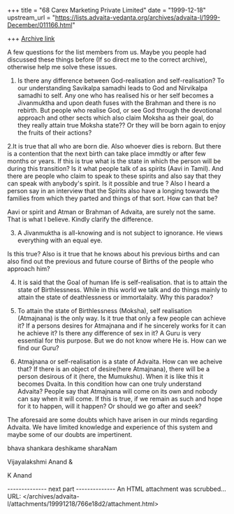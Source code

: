 +++
title = "68 Carex Marketing Private Limited"
date = "1999-12-18"
upstream_url = "https://lists.advaita-vedanta.org/archives/advaita-l/1999-December/011166.html"

+++
[Archive link](https://lists.advaita-vedanta.org/archives/advaita-l/1999-December/011166.html)

A few questions for the list members from us. Maybe you people had discussed these things before (If so direct me to the correct archive), otherwise help me solve these issues.



1. Is there any difference between God-realisation and self-realisation? To our understanding Savikalpa samadhi leads to God and Nirvikalpa samadhi to self. Any one who has realised his or her self becomes a Jivanmuktha and upon death fuses with the Brahman and there is no rebirth. But people who realise God, or see God through the devotional approach and other sects which also claim Moksha as their goal, do they really attain true Moksha state?? Or they will be born again to enjoy the fruits of their actions? 

2.It is true that all who are born die. Also whoever dies is reborn. But there is a contention that the next birth can take place immdtly or after few months or years. If this is true what is the state in which the person will be during this transition? Is it what people talk of as spirits (Aavi in Tamil). And there are people who claim to speak to these spirits and also say that they can speak with anybody's spirit. Is it possible and true ? Also I heard a person say in an interview that the Spirits also have a longing towards the families from which they parted and things of that sort. How can that be? 

Aavi or spirit and Atman or Brahman of Advaita, are surely not the same. That is what I believe. Kindly clarify the difference. 

3. A Jivanmuktha is all-knowing and is not subject to ignorance. He views everything with an equal eye. 

Is this true? Also is it true that he knows about his previous births and can also find out the previous and future course of Births of the people who approach him? 

4. It is said that the Goal of human life is self-realisation. that is to attain the state of Birthlessness. While in this world we talk and do things mainly to attain the state of deathlessness or immortalaity. Why this paradox? 

5. To attain the state of Birthlessness (Moksha), self realisation (Atmajnana) is the only way. Is it true that only a few people can achieve it? If a persons desires for Atmajnana and if he sincerely works for it can he achieve it? Is there any difference of sex in it? A Guru is very essential for this purpose. But we do not know where He is. How can we find our Guru? 

6. Atmajnana or self-realisation is a state of Advaita. How can we acheive that? If there is an object of desire(here Atmajnana), there will be a person desirous of it (here, the Mumukshu). When it is like this it becomes Dvaita. In this condition how can one truly understand Advaita? People say that Atmajnana will come on its own and nobody can say when it will come. If this is true, if we remain as such and hope for it to happen, will it happen? Or should we go after and seek? 

The aforesaid are some doubts which have arisen in our minds regarding Advaita. We have limited knowledge and experience of this system and maybe some of our doubts are impertinent. 

bhava shankara deshikame sharaNam 

Vijayalakshmi Anand & 

K Anand

-------------- next part --------------
An HTML attachment was scrubbed...
URL: </archives/advaita-l/attachments/19991218/766e18d2/attachment.html>
